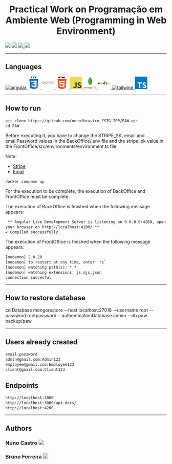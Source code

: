 <h1 align="center">Practical Work on Programação em Ambiente Web (Programming in Web Environment)</h1>

<p>
  <img src="http://img.shields.io/static/v1?label=School%20year&message=2021/2022&color=GREEN"/>
  <img src="http://img.shields.io/static/v1?label=Discipline&message=PAW&color=GREEN"/>
  <a href="https://github.com/nunofbcastro-ESTG-IPP/PAW/blob/main/Doc/2022.PAW.TP_AC_V1.pdf" target="_blank">
    <img src="https://img.shields.io/badge/-Utterance-grey"/>
  </a>
  <a href="https://github.com/nunofbcastro-ESTG-IPP/PAW/blob/main/Doc/Relatorio_PAW_TP_Grupo9.pdf" target="_blank">
    <img src="https://img.shields.io/badge/-Report-grey"/>
  </a>
</p>

---

<h2>Languages</h2>
<p align="left"> <a href="https://angular.io" target="_blank" rel="noreferrer"> <img src="https://angular.io/assets/images/logos/angular/angular.svg" alt="angular" width="40" height="40"/> </a> <a href="https://www.w3schools.com/css/" target="_blank" rel="noreferrer"> <img src="https://raw.githubusercontent.com/devicons/devicon/master/icons/css3/css3-original-wordmark.svg" alt="css3" width="40" height="40"/> </a> <a href="https://expressjs.com" target="_blank" rel="noreferrer"> <img src="https://raw.githubusercontent.com/devicons/devicon/master/icons/express/express-original-wordmark.svg" alt="express" width="40" height="40"/> </a> <a href="https://www.w3.org/html/" target="_blank" rel="noreferrer"> <img src="https://raw.githubusercontent.com/devicons/devicon/master/icons/html5/html5-original-wordmark.svg" alt="html5" width="40" height="40"/> </a> <a href="https://developer.mozilla.org/en-US/docs/Web/JavaScript" target="_blank" rel="noreferrer"> <img src="https://raw.githubusercontent.com/devicons/devicon/master/icons/javascript/javascript-original.svg" alt="javascript" width="40" height="40"/> </a> <a href="https://www.mongodb.com/" target="_blank" rel="noreferrer"> <img src="https://raw.githubusercontent.com/devicons/devicon/master/icons/mongodb/mongodb-original-wordmark.svg" alt="mongodb" width="40" height="40"/> </a> <a href="https://nodejs.org" target="_blank" rel="noreferrer"> <img src="https://raw.githubusercontent.com/devicons/devicon/master/icons/nodejs/nodejs-original-wordmark.svg" alt="nodejs" width="40" height="40"/> </a> <a href="https://tailwindcss.com/" target="_blank" rel="noreferrer"> <img src="https://www.vectorlogo.zone/logos/tailwindcss/tailwindcss-icon.svg" alt="tailwind" width="40" height="40"/> </a> <a href="https://www.typescriptlang.org/" target="_blank" rel="noreferrer"> <img src="https://raw.githubusercontent.com/devicons/devicon/master/icons/typescript/typescript-original.svg" alt="typescript" width="40" height="40"/> </a> </p>

---

<h2>How to run</h2>

```
git clone https://github.com/nunofbcastro-ESTG-IPP/PAW.git
cd PAW
```

Before executing it, you have to change the STRIPE_SK, email and emailPassword values in the BackOffice/.env file and the stripe_pk value in the FrontOffice/src/environments/environment.ts file

Nota:

- [Stripe](https://stripe.com/docs/keys)
- [Email](https://outlook.live.com/owa/)

```
docker compose up
```

For the execution to be complete, the execution of BackOffice and FrontOffice must be complete.

The execution of BackOffice is finished when the following message appears:

```
 ** Angular Live Development Server is listening on 0.0.0.0:4200, open your browser on http://localhost:4200/ **
✔ Compiled successfully.
```

The execution of FrontOffice is finished when the following message appears:

```
[nodemon] 2.0.20
[nodemon] to restart at any time, enter `rs`
[nodemon] watching path(s): *.*
[nodemon] watching extensions: js,mjs,json
connection succesful
```

---

<h2>How to restore database</h2>

cd Database
mongorestore --host localhost:27018 --username root --password rootpassword --authenticationDatabase admin --db paw backup/paw

---

<h2>Users already created</h2>

```
email:password
admin@gmail.com:Admin123
employee@gmail.com:Employee123
client@gmail.com:Client123
```

<h2>Endpoints</h2>

```
http://localhost:3000
http://localhost:3000/api-docs/
http://localhost:4200
```

---

<h2>Authors</h2>

<h3>
  Nuno Castro
  <a href="https://github.com/nunofbcastro?tab=followers">
    <img src="https://img.shields.io/github/followers/nunofbcastro.svg?style=social&label=Follow" />
  </a>
</h3>

<h3>
  Bruno Ferreira
  <a href="https://github.com/BrunoFerreira02?tab=followers">
    <img src="https://img.shields.io/github/followers/BrunoFerreira02.svg?style=social&label=Follow" />
  </a>
</h3>
